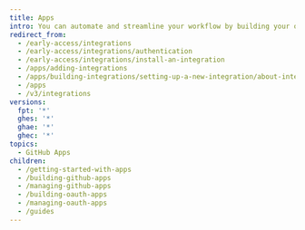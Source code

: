 ```yaml
---
title: Apps
intro: You can automate and streamline your workflow by building your own apps.
redirect_from:
  - /early-access/integrations
  - /early-access/integrations/authentication
  - /early-access/integrations/install-an-integration
  - /apps/adding-integrations
  - /apps/building-integrations/setting-up-a-new-integration/about-integrations
  - /apps
  - /v3/integrations
versions:
  fpt: '*'
  ghes: '*'
  ghae: '*'
  ghec: '*'
topics:
  - GitHub Apps
children:
  - /getting-started-with-apps
  - /building-github-apps
  - /managing-github-apps
  - /building-oauth-apps
  - /managing-oauth-apps
  - /guides
---
```



